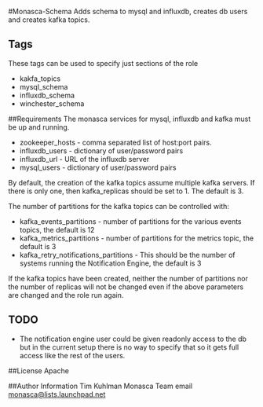 #Monasca-Schema
Adds schema to mysql and influxdb, creates db users and creates kafka topics.

## Tags
These tags can be used to specify just sections of the role
- kakfa_topics
- mysql_schema
- influxdb_schema
- winchester_schema

##Requirements
The monasca services for mysql, influxdb and kafka must be up and running.
- zookeeper_hosts - comma separated list of host:port pairs.
- influxdb_users - dictionary of user/password pairs
- influxdb_url - URL of the influxdb server
- mysql_users - dictionary of user/password pairs

By default, the creation of the kafka topics assume multiple kafka servers. If there is only one, then
kafka_replicas should be set to 1. The default is 3.

The number of partitions for the kafka topics can be controlled with:
- kafka_events_partitions - number of partitions for the various events topics, the default is 12
- kafka_metrics_partitions - number of partitions for the metrics topic, the default is 3
- kafka_retry_notifications_partitions - This should be the number of systems running the Notification Engine, the default is 3

If the kafka topics have been created, neither the number of partitions nor the number of replicas will not be
changed even if the above parameters are changed and the role run again.

## TODO
- The notification engine user could be given readonly access to the db but in the current setup there is no way
  to specify that so it gets full access like the rest of the users.

##License
Apache

##Author Information
Tim Kuhlman
Monasca Team email monasca@lists.launchpad.net
